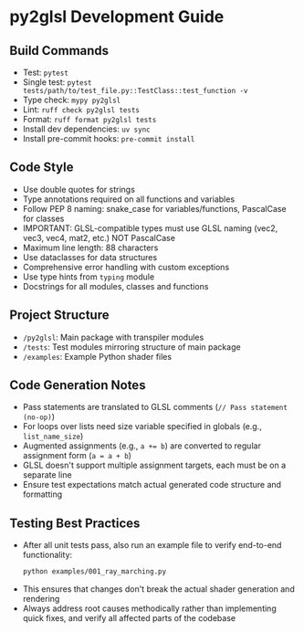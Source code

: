 # py2glsl Development Guide

## Build Commands
- Test: `pytest`
- Single test: `pytest tests/path/to/test_file.py::TestClass::test_function -v`
- Type check: `mypy py2glsl`
- Lint: `ruff check py2glsl tests`
- Format: `ruff format py2glsl tests`
- Install dev dependencies: `uv sync`
- Install pre-commit hooks: `pre-commit install`

## Code Style
- Use double quotes for strings
- Type annotations required on all functions and variables
- Follow PEP 8 naming: snake_case for variables/functions, PascalCase for classes
- IMPORTANT: GLSL-compatible types must use GLSL naming (vec2, vec3, vec4, mat2, etc.) NOT PascalCase
- Maximum line length: 88 characters
- Use dataclasses for data structures
- Comprehensive error handling with custom exceptions
- Use type hints from `typing` module
- Docstrings for all modules, classes and functions

## Project Structure
- `/py2glsl`: Main package with transpiler modules
- `/tests`: Test modules mirroring structure of main package
- `/examples`: Example Python shader files

## Code Generation Notes
- Pass statements are translated to GLSL comments (`// Pass statement (no-op)`)
- For loops over lists need size variable specified in globals (e.g., `list_name_size`)
- Augmented assignments (e.g., `a += b`) are converted to regular assignment form (`a = a + b`)
- GLSL doesn't support multiple assignment targets, each must be on a separate line
- Ensure test expectations match actual generated code structure and formatting

## Testing Best Practices
- After all unit tests pass, also run an example file to verify end-to-end functionality:
  ```bash
  python examples/001_ray_marching.py
  ```
- This ensures that changes don't break the actual shader generation and rendering
- Always address root causes methodically rather than implementing quick fixes, and verify all affected parts of the codebase